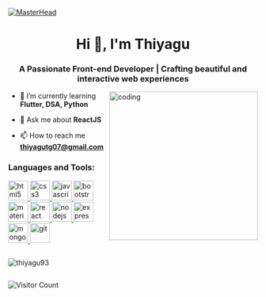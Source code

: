 [![MasterHead](https://miro.medium.com/v2/resize:fit:1358/1*aniyNTcHORbvDiLGUzJSsQ.gif)](https://thiyagu93.io)
<h1 align="center">Hi 👋, I'm Thiyagu </h1> 
<h3 align="center">A Passionate Front-end Developer | Crafting beautiful and interactive web experiences</h3>
<img align="right" alt="coding" width="300" src="https://miro.medium.com/v2/resize:fit:720/0*yBvA5CnEX3Sd4aod.gif" >

- 🌱 I’m currently learning **Flutter, DSA, Python**

- 💬 Ask me about **ReactJS**

- 📫 How to reach me **thiyagutg07@gmail.com**

<h3 align="left">Languages and Tools:</h3>
<p align="left"> 
  <a href="https://www.w3.org/html/" target="_blank" rel="noreferrer"> 
    <img src="https://w7.pngwing.com/pngs/938/218/png-transparent-html5-original-wordmark-logo-icon-thumbnail.png" alt="html5" width="40" height="40"/> 
  </a> 
  <a href="https://www.w3schools.com/css/" target="_blank" rel="noreferrer"> 
    <img src="https://w7.pngwing.com/pngs/390/794/png-transparent-css3-original-wordmark-logo-icon-thumbnail.png" alt="css3" width="40" height="40"/> 
  </a> 
  <a href="https://developer.mozilla.org/en-US/docs/Web/JavaScript" target="_blank" rel="noreferrer"> 
    <img src="https://w7.pngwing.com/pngs/290/289/png-transparent-javascript-original-logo-icon-thumbnail.png" alt="javascript" width="40" height="40"/> 
  </a>  
  <a href="https://getbootstrap.com" target="_blank" rel="noreferrer"> 
    <img src="https://w7.pngwing.com/pngs/628/224/png-transparent-bootstrap-plain-wordmark-logo-icon-thumbnail.png" alt="bootstrap" width="40" height="40"/> 
  </a> 
  <a href="https://mui.com" target="_blank" rel="noreferrer"> 
    <img src="https://w7.pngwing.com/pngs/761/513/png-transparent-material-ui-logo-thumbnail.png" alt="material-ui" width="40" height="40"/> 
  </a> 
  <a href="https://reactjs.org/" target="_blank" rel="noreferrer"> 
    <img src="https://w7.pngwing.com/pngs/503/833/png-transparent-react-original-logo-icon-thumbnail.png" alt="react" width="40" height="40"/> 
  </a> 
  <a href="https://nodejs.org" target="_blank" rel="noreferrer"> 
    <img src="https://w7.pngwing.com/pngs/1020/930/png-transparent-nodejs-original-wordmark-logo-icon-thumbnail.png" alt="nodejs" width="40" height="40"/> 
  </a> 
  <a href="https://expressjs.com" target="_blank" rel="noreferrer"> 
    <img src="https://w7.pngwing.com/pngs/925/447/png-transparent-express-js-node-js-javascript-mongodb-node-js-text-trademark-logo-thumbnail.png" alt="express" width="40" height="40"/>   </a>    
  <a href="https://www.mongodb.com/" target="_blank" rel="noreferrer"> 
    <img src="https://w7.pngwing.com/pngs/956/695/png-transparent-mongodb-original-wordmark-logo-icon-thumbnail.png" alt="mongodb" width="40" height="40"/> 
  </a> 
  <a href="https://git-scm.com" target="_blank" rel="noreferrer"> 
    <img src="https://www.vectorlogo.zone/logos/git-scm/git-scm-icon.svg" alt="git" width="40" height="40"/> 
  </a>  
</p>

<div style="display: flex; flex-direction: column;">
  <p>
  <img src="https://github-readme-stats.vercel.app/api/top-langs?username=thiyagu93&show_icons=true&locale=en&layout=compact" alt="thiyagu93" />
  </p>
  <p>
  <img src="https://profile-counter.glitch.me/{Thiyagu93}/count.svg" alt="Visitor Count">
  </p>
</div>

